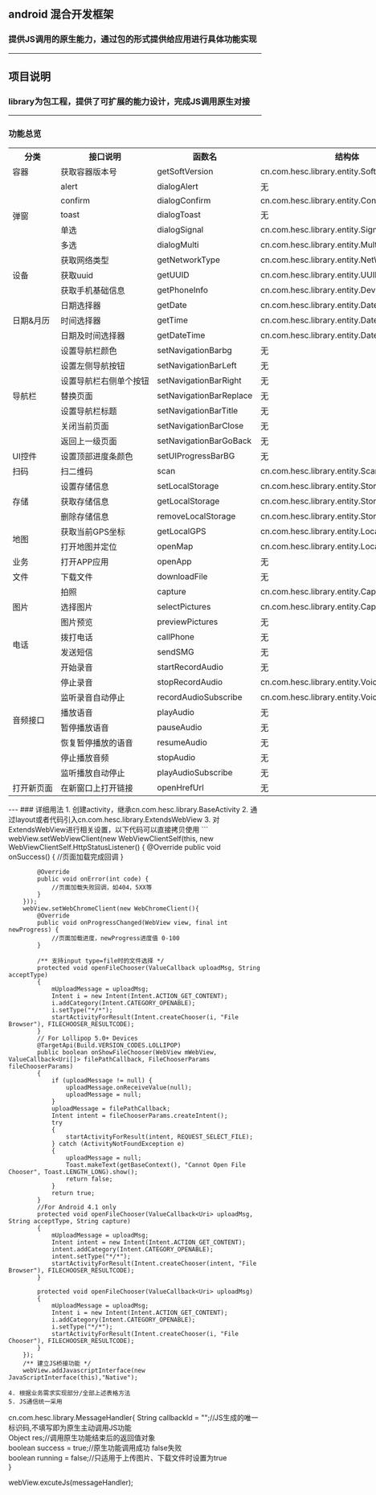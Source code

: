 ## android 混合开发框架
### 提供JS调用的原生能力，通过包的形式提供给应用进行具体功能实现 
---
## 项目说明
### library为包工程，提供了可扩展的能力设计，完成JS调用原生对接
---
### 功能总览
<table style="width: 100vw">
<tr style="width: 100vw">
    <th>分类</th>
    <th>接口说明</th>
    <th>函数名</th>
    <th>结构体</th>
</tr>
<tr>
    <td>容器</td>
    <td>获取容器版本号</td>
    <td>getSoftVersion</td>
    <td>cn.com.hesc.library.entity.SoftVersionBean</td>
</tr>
<tr>
    <td rowspan="5">弹窗</td>
    <td>alert</td>
    <td>dialogAlert</td>
    <td>无</td>
</tr>
<tr>
    <td>confirm</td>
    <td>dialogConfirm</td>
    <td>cn.com.hesc.library.entity.ConfirmBean</td>
</tr>
<tr>
    <td>toast</td>
    <td>dialogToast</td>
    <td>无</td>
</tr>
<tr>
    <td>单选</td>
    <td>dialogSignal</td>
    <td>cn.com.hesc.library.entity.SignalConfirmBean</td>
</tr>
<tr>
    <td>多选</td>
    <td>dialogMulti</td>
    <td>cn.com.hesc.library.entity.MultiConfirmBean</td>
</tr>
<tr>
    <td rowspan="3">设备</td>
    <td>获取网络类型</td>
    <td>getNetworkType</td>
    <td>cn.com.hesc.library.entity.NetWorkBean</td>
</tr>
<tr>
    <td>获取uuid</td>
    <td>getUUID</td>
    <td>cn.com.hesc.library.entity.UUIDBean</td>
</tr>
<tr>
    <td>获取手机基础信息</td>
    <td>getPhoneInfo</td>
    <td>cn.com.hesc.library.entity.DeviceInfoBean</td>
</tr>
<tr>
  <td rowspan="3">日期&月历</td>
  <td>日期选择器</td>
  <td>getDate</td>
  <td>cn.com.hesc.library.entity.DateBean</td>
</tr>
<tr>
  <td>时间选择器</td>
  <td>getTime</td>
  <td>cn.com.hesc.library.entity.DateBean</td>
</tr>
<tr>
  <td>日期及时间选择器</td>
  <td>getDateTime</td>
  <td>cn.com.hesc.library.entity.DateBean</td>
</tr>
<tr>
    <td rowspan="7">导航栏</td>
    <td>设置导航栏颜色</td>
    <td>setNavigationBarbg</td>
    <td>无</td>
</tr>
<tr>
    <td>设置左侧导航按钮</td>
    <td>setNavigationBarLeft</td>
    <td>无</td>
</tr>
<tr>
    <td>设置导航栏右侧单个按钮</td>
    <td>setNavigationBarRight</td>
    <td>无</td>
</tr>
<tr>
      <td>替换页面</td>
      <td>setNavigationBarReplace</td>
    <td>无</td>
</tr>
<tr>
  <td>设置导航栏标题</td>
  <td>setNavigationBarTitle</td>
    <td>无</td>
</tr>
<tr>
  <td>关闭当前页面</td>
  <td>setNavigationBarClose</td>
    <td>无</td>
</tr>
<tr>
     <td>返回上一级页面</td>
     <td>setNavigationBarGoBack</td>
    <td>无</td>
</tr>
<tr>
     <td>UI控件</td>
     <td>设置顶部进度条颜色</td>
     <td>setUIProgressBarBG</td>
     <td>无</td>
</tr>
<tr>
     <td>扫码</td>
     <td>扫二维码</td>
     <td>scan</td>
     <td>cn.com.hesc.library.entity.ScanBean</td>
</tr>
<tr>
    <td rowspan="3">存储</td>
    <td>设置存储信息</td>
    <td>setLocalStorage</td>
    <td>cn.com.hesc.library.entity.StorageBean</td>
</tr>
<tr>
    <td>获取存储信息</td>
    <td>getLocalStorage</td>
    <td>cn.com.hesc.library.entity.StorageBean</td>
</tr>
<tr>
    <td>删除存储信息</td>
    <td>removeLocalStorage</td>
    <td>cn.com.hesc.library.entity.StorageBean</td>
</tr>
<tr>
    <td rowspan="2">地图</td>
    <td>获取当前GPS坐标</td>
    <td>getLocalGPS</td>
    <td>cn.com.hesc.library.entity.LocationBean</td>
</tr>
<tr>
    <td>打开地图并定位</td>
    <td>openMap</td>
    <td>cn.com.hesc.library.entity.LocationBean</td>
</tr>
<tr>
    <td>业务</td>
    <td>打开APP应用</td>
    <td>openApp</td>
    <td>无</td>
</tr>
<tr>
    <td>文件</td>
    <td>下载文件</td>
    <td>downloadFile</td>
    <td>无</td>
</tr>
<tr>
    <td rowspan="3">图片</td>
    <td>拍照</td>
    <td>capture</td>
    <td>cn.com.hesc.library.entity.CaptureBean</td>
</tr>
<tr>
    <td>选择图片</td>
    <td>selectPictures</td>
    <td>cn.com.hesc.library.entity.CaptureBean</td>
</tr>
<tr>
    <td>图片预览</td>
    <td>previewPictures</td>
    <td>无</td>
</tr>
<tr>
    <td rowspan="2">电话</td>
    <td>拨打电话</td>
    <td>callPhone</td>
    <td>无</td>
</tr>
<tr>
    <td>发送短信</td>
    <td>sendSMG</td>
    <td>无</td>
</tr>
<tr>
    <td rowspan="8">音频接口</td>
    <td>开始录音</td>
    <td>startRecordAudio</td>
    <td>无</td>
</tr>
<tr>
    <td>停止录音</td>
    <td>stopRecordAudio</td>
    <td>cn.com.hesc.library.entity.VoiceBean</td>
</tr>
<tr>
    <td>监听录音自动停止</td>
    <td>recordAudioSubscribe</td>
    <td>cn.com.hesc.library.entity.VoiceBean</td>
</tr>
<tr>
    <td>播放语音</td>
    <td>playAudio</td>
    <td>无</td>
</tr>
<tr>
    <td>暂停播放语音</td>
    <td>pauseAudio</td>
    <td>无</td>
</tr>
<tr>
    <td>恢复暂停播放的语音</td>
    <td>resumeAudio</td>
    <td>无</td>
</tr>
<tr>
    <td>停止播放音频</td>
    <td>stopAudio</td>
    <td>无</td>
</tr>
<tr>
    <td>监听播放自动停止</td>
    <td>playAudioSubscribe</td>
    <td>无</td>
</tr>
<tr>
    <td>打开新页面</td>
    <td>在新窗口上打开链接</td>
    <td>openHrefUrl</td>
    <td>无</td>
</tr>
</table>   
---
### 详细用法   
1. 创建activity，继承cn.com.hesc.library.BaseActivity
2. 通过layout或者代码引入cn.com.hesc.library.ExtendsWebView
3. 对ExtendsWebView进行相关设置，以下代码可以直接拷贝使用
```
webView.setWebViewClient(new WebViewClientSelf(this, new WebViewClientSelf.HttpStatusListener() {
            @Override
            public void onSuccess() {
                //页面加载完成回调
            }

            @Override
            public void onError(int code) {
                //页面加载失败回调，如404，5XX等
            }
        }));
        webView.setWebChromeClient(new WebChromeClient(){
            @Override
            public void onProgressChanged(WebView view, final int newProgress) {
                //页面加载进度，newProgress进度值 0-100
            }
            
            /** 支持input type=file时的文件选择 */
            protected void openFileChooser(ValueCallback uploadMsg, String acceptType)
            {
                mUploadMessage = uploadMsg;
                Intent i = new Intent(Intent.ACTION_GET_CONTENT);
                i.addCategory(Intent.CATEGORY_OPENABLE);
                i.setType("*/*");
                startActivityForResult(Intent.createChooser(i, "File Browser"), FILECHOOSER_RESULTCODE);
            }
            // For Lollipop 5.0+ Devices
            @TargetApi(Build.VERSION_CODES.LOLLIPOP)
            public boolean onShowFileChooser(WebView mWebView, ValueCallback<Uri[]> filePathCallback, FileChooserParams fileChooserParams)
            {
                if (uploadMessage != null) {
                    uploadMessage.onReceiveValue(null);
                    uploadMessage = null;
                }
                uploadMessage = filePathCallback;
                Intent intent = fileChooserParams.createIntent();
                try
                {
                    startActivityForResult(intent, REQUEST_SELECT_FILE);
                } catch (ActivityNotFoundException e)
                {
                    uploadMessage = null;
                    Toast.makeText(getBaseContext(), "Cannot Open File Chooser", Toast.LENGTH_LONG).show();
                    return false;
                }
                return true;
            }
            //For Android 4.1 only
            protected void openFileChooser(ValueCallback<Uri> uploadMsg, String acceptType, String capture)
            {
                mUploadMessage = uploadMsg;
                Intent intent = new Intent(Intent.ACTION_GET_CONTENT);
                intent.addCategory(Intent.CATEGORY_OPENABLE);
                intent.setType("*/*");
                startActivityForResult(Intent.createChooser(intent, "File Browser"), FILECHOOSER_RESULTCODE);
            }

            protected void openFileChooser(ValueCallback<Uri> uploadMsg)
            {
                mUploadMessage = uploadMsg;
                Intent i = new Intent(Intent.ACTION_GET_CONTENT);
                i.addCategory(Intent.CATEGORY_OPENABLE);
                i.setType("*/*");
                startActivityForResult(Intent.createChooser(i, "File Chooser"), FILECHOOSER_RESULTCODE);
            }
        });
        /** 建立JS桥接功能 */
        webView.addJavascriptInterface(new JavaScriptInterface(this),"Native");
```
4. 根据业务需求实现部分/全部上述表格方法
5. JS通信统一采用

```
cn.com.hesc.library.MessageHandler{
    String callbackId = "";//JS生成的唯一标识码,不填写即为原生主动调用JS功能   
    Object res;//调用原生功能结束后的返回值对象   
    boolean success = true;//原生功能调用成功   false失败   
    boolean running = false;//只适用于上传图片、下载文件时设置为true   
}

webView.excuteJs(messageHandler);
```
